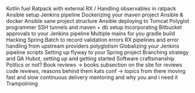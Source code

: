 Kotlin fuel
Ratpack with external RX / Handling observables in ratpack
Ansible setup
Jenkins pipeline
Dockerizing your maven project
Ansible & docker
Ansible sane project structure
Ansible deploying to Tomcat
Polyglot programmer
SSH tunnels and maven + db setup
Incorporating Bitbucket approvals to your Jenkins pipeline
Multiple mains for you gradle build
Hacking Spring Batch to record validation errors
RX pipelines and error handling from upstream providers
polyglotism
Globalizing your Jenkins pipeline scripts
Setting up flyway to your Spring project
Branching strategy and QA
Hubot, setting up and getting started
Software craftsmanship 
Politics or not?
Book reviews -> books subsection on the site for reviews
code reviews, reasons behind them
kats conf -> topics from there
moving fast and slow
continuous delivery
mentoring and why you and i need it
Trampolining
